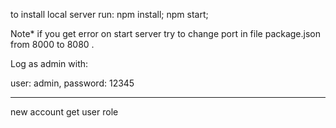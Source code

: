 to install local server run:
npm install;
npm start;

Note* if you get error on start server try to change port in file package.json from 8000 to 8080 .

Log as admin with:

user: admin,
password: 12345

*******************
new account get user role
